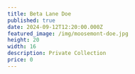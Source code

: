 ```yaml
---
title: Beta Lane Doe
published: true
date: 2024-09-12T12:20:00.000Z
featured_image: /img/moosemont-doe.jpg
height: 20
width: 16
description: Private Collection
price: 0
---
```

